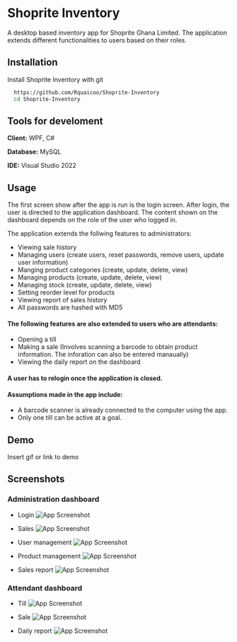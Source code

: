
# Shoprite Inventory

A desktop based inventory app for Shoprite Ghana Limited. 
The application extends different functionalities to users based on their roles.


## Installation

Install Shoprite Inventory with git

```bash
  https://github.com/Rquaicoo/Shoprite-Inventory
  cd Shoprite-Inventory
```
    
## Tools for develoment

**Client:** WPF, C#

**Database:** MySQL

**IDE:** Visual Studio 2022


## Usage
The first screen show after the app is run is the login screen. After login, the user is directed to the application dashboard.
The content shown on the dashboard depends on the role of the user who logged in.


The application extends the follwing features to administrators:
* Viewing sale history
* Managing users (create users, reset passwords, remove users, update user information)
* Manging product categories (create, update, delete, view)
* Managing products (create, update, delete, view)
* Managing stock (create, update, delete, view)
* Setting reorder level for products
* Viewing report of sales history
* All passwords are hashed with MD5
#### The following features are also extended to users who are attendants:
* Opening a till
* Making a sale (Involves scanning a barcode to obtain product information. The inforation can also be entered manaually)
* Viewing the daily report on the dashboard

#### A user has to relogin once the application is closed.

#### Assumptions made in the app include:
* A barcode scanner is already connected to the computer using the app.
* Only one till can be active at a goal.

## Demo

Insert gif or link to demo


## Screenshots

### Administration dashboard

* Login
![App Screenshot](https://raw.githubusercontent.com/Rquaicoo/Shoprite-Inventory/main/Shoprite%20Ghana%20Limited/shoprite-screenshots/Screenshot%202022-09-05%20121307.png?token=GHSAT0AAAAAABXQYSNZTNWUFM4LC3X72JTMYYV7BSQ)

* Sales
![App Screenshot](https://raw.githubusercontent.com/Rquaicoo/Shoprite-Inventory/main/Shoprite%20Ghana%20Limited/shoprite-screenshots/Screenshot%202022-09-05%20121357.png?token=GHSAT0AAAAAABXQYSNZATAKT5WGJFX54PVEYYV7CMA)

* User management
![App Screenshot](https://raw.githubusercontent.com/Rquaicoo/Shoprite-Inventory/main/Shoprite%20Ghana%20Limited/shoprite-screenshots/Screenshot%202022-09-05%20121431.png?token=GHSAT0AAAAAABXQYSNZIDBYFQQBMKITGA72YYV7DGA)

* Product management
![App Screenshot](https://raw.githubusercontent.com/Rquaicoo/Shoprite-Inventory/main/Shoprite%20Ghana%20Limited/shoprite-screenshots/Screenshot%202022-09-05%20121529.png?token=GHSAT0AAAAAABXQYSNYYRTQHJUCFGH5GEBSYYV7D5Q)

* Sales report
![App Screenshot](https://raw.githubusercontent.com/Rquaicoo/Shoprite-Inventory/main/Shoprite%20Ghana%20Limited/shoprite-screenshots/Screenshot%202022-09-05%20121613.png?token=GHSAT0AAAAAABXQYSNYFZY3AAPOY4MDJRDGYYV7EOQ)


### Attendant dashboard
* Till
![App Screenshot](https://raw.githubusercontent.com/Rquaicoo/Shoprite-Inventory/main/Shoprite%20Ghana%20Limited/shoprite-screenshots/Screenshot%202022-09-05%20121736.png?token=GHSAT0AAAAAABXQYSNZEWHHNKELGT3CKQSCYYV7JJA)

* Sale
![App Screenshot](https://raw.githubusercontent.com/Rquaicoo/Shoprite-Inventory/main/Shoprite%20Ghana%20Limited/shoprite-screenshots/Screenshot%202022-09-05%20121835.png?token=GHSAT0AAAAAABXQYSNYSHEZZE7AXYBSDHIYYYV7IAQ)

* Daily report
![App Screenshot](https://raw.githubusercontent.com/Rquaicoo/Shoprite-Inventory/main/Shoprite%20Ghana%20Limited/shoprite-screenshots/Screenshot%202022-09-05%20121952.png?token=GHSAT0AAAAAABXQYSNZX53YJUO3JIPINMEOYYV7I2Q)
